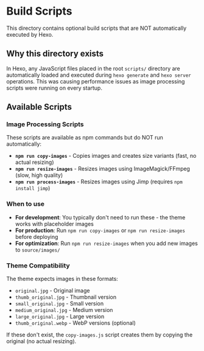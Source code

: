 # Build Scripts

This directory contains optional build scripts that are NOT automatically executed by Hexo.

## Why this directory exists

In Hexo, any JavaScript files placed in the root `scripts/` directory are automatically loaded and executed during `hexo generate` and `hexo server` operations. This was causing performance issues as image processing scripts were running on every startup.

## Available Scripts

### Image Processing Scripts

These scripts are available as npm commands but do NOT run automatically:

- **`npm run copy-images`** - Copies images and creates size variants (fast, no actual resizing)
- **`npm run resize-images`** - Resizes images using ImageMagick/FFmpeg (slow, high quality)  
- **`npm run process-images`** - Resizes images using Jimp (requires `npm install jimp`)

### When to use

- **For development**: You typically don't need to run these - the theme works with placeholder images
- **For production**: Run `npm run copy-images` or `npm run resize-images` before deploying
- **For optimization**: Run `npm run resize-images` when you add new images to `source/images/`

### Theme Compatibility

The theme expects images in these formats:
- `original.jpg` - Original image
- `thumb_original.jpg` - Thumbnail version
- `small_original.jpg` - Small version  
- `medium_original.jpg` - Medium version
- `large_original.jpg` - Large version
- `thumb_original.webp` - WebP versions (optional)

If these don't exist, the `copy-images.js` script creates them by copying the original (no actual resizing).
